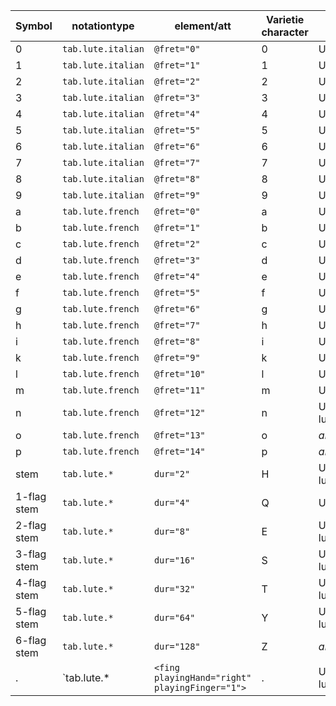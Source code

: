 | Symbol  | notationtype  | element/att | Varietie character | SMuFL codepoint |
|---|---|---|---|---|
| 0  | `tab.lute.italian`  | `@fret="0"`    | 0 | U+EBE0 luteItalianFret0 |
| 1  | `tab.lute.italian`  | `@fret="1"`    | 1 | U+EBE1 luteItalianFret0 |
| 2  | `tab.lute.italian`  | `@fret="2"`    | 2 | U+EBE2 luteItalianFret0 |
| 3  | `tab.lute.italian`  | `@fret="3"`    | 3 | U+EBE3 luteItalianFret0 |
| 4  | `tab.lute.italian`  | `@fret="4"`    | 4 | U+EBE4 luteItalianFret0 |
| 5  | `tab.lute.italian`  | `@fret="5"`    | 5 | U+EBE5 luteItalianFret0 |
| 6  | `tab.lute.italian`  | `@fret="6"`    | 6 | U+EBE6 luteItalianFret0 |
| 7  | `tab.lute.italian`  | `@fret="7"`    | 7 | U+EBE7 luteItalianFret0 |
| 8  | `tab.lute.italian`  | `@fret="8"`    | 8 | U+EBE8 luteItalianFret0 |
| 9  | `tab.lute.italian`  | `@fret="9"`    | 9 | U+EBE9 luteItalianFret0 |
| a  | `tab.lute.french`   | `@fret="0"`    | a | U+EBC0 luteFrenchFretA |
| b  | `tab.lute.french`   | `@fret="1"`    | b | U+EBC1 luteFrenchFretB |
| c  | `tab.lute.french`   | `@fret="2"`    | c | U+EBC2 luteFrenchFretC |
| d  | `tab.lute.french`   | `@fret="3"`    | d | U+EBC3 luteFrenchFretD |
| e  | `tab.lute.french`   | `@fret="4"`    | e | U+EBC4 luteFrenchFretE |
| f  | `tab.lute.french`   | `@fret="5"`    | f | U+EBC5 luteFrenchFretF |
| g  | `tab.lute.french`   | `@fret="6"`    | g | U+EBC6 luteFrenchFretG |
| h  | `tab.lute.french`   | `@fret="7"`    | h | U+EBC7 luteFrenchFretH |
| i  | `tab.lute.french`   | `@fret="8"`    | i | U+EBC8 luteFrenchFretI |
| k  | `tab.lute.french`   | `@fret="9"`    | k | U+EBC9 luteFrenchFretJ |
| l  | `tab.lute.french`   | `@fret="10"`   | l | U+EBCA luteFrenchFretK |
| m  | `tab.lute.french`   | `@fret="11"`   | m | U+EBCB luteFrenchFretL |
| n  | `tab.lute.french`   | `@fret="12"`   | n | U+EBCC luteFrenchFretM |
| o  | `tab.lute.french`   | `@fret="13"`   | o | *absent* |
| p  | `tab.lute.french`   | `@fret="14"`   | p | *absent* |
| stem | `tab.lute.*`      | `dur="2"`      | H | U+EBA7 luteDurationWhole |
| 1-flag stem | `tab.lute.*`  | `dur="4"`   | Q | U+EBA8 luteDurationHalf |
| 2-flag stem | `tab.lute.*`  | `dur="8"`   | E | U+EBA9 luteDurationQuarter |
| 3-flag stem | `tab.lute.*`  | `dur="16"`  | S | U+EBAA luteDurationEighth |
| 4-flag stem | `tab.lute.*`  | `dur="32"`  | T | U+EBAB luteDurationSixteenth |
| 5-flag stem | `tab.lute.*`  | `dur="64"`  | Y | U+EBAC luteDurationThirtySecond |
| 6-flag stem | `tab.lute.*`  | `dur="128"` | Z | *absent* |
| . | `tab.lute.*  | `<fing playingHand="right" playingFinger="1">` | . | U+EBAE luteFingeringRHFirst |

